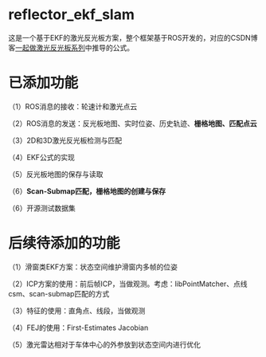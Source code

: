 # reflector_ekf_slam
这是一个基于EKF的激光反光板方案，整个框架基于ROS开发的，对应的CSDN博客[一起做激光反光板系列](https://blog.csdn.net/yeluohanchan/article/details/109620511)中推导的公式。


# 已添加功能

（1）ROS消息的接收：轮速计和激光点云

（2）ROS消息的发送：反光板地图、实时位姿、历史轨迹、**栅格地图、匹配点云**

（3）2D和3D激光反光板检测与匹配

（4）EKF公式的实现

（5）反光板地图的保存与读取

（6）**Scan-Submap匹配，栅格地图的创建与保存**

（6）开源测试数据集

# 后续待添加的功能

（1）滑窗类EKF方案：状态空间维护滑窗内多帧的位姿

（2）ICP方案的使用：前后帧ICP，当做观测。考虑：libPointMatcher、点线csm、scan-submap匹配的方式

（3）特征的使用：直角点、线段，当做观测

（4）FEJ的使用：First-Estimates Jacobian

（5）激光雷达相对于车体中心的外参放到状态空间内进行优化
